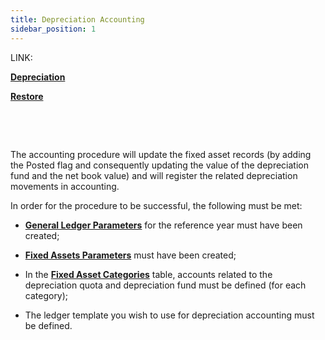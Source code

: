 ```yaml
---
title: Depreciation Accounting 
sidebar_position: 1
---
```


LINK:

**[Depreciation](/docs/finance-area/fixed-assets/accounting/depreciation)**

**[Restore](/docs/finance-area/fixed-assets/accounting/restore)**

 

 

The accounting procedure will update the fixed asset records (by adding the Posted flag and consequently updating the value of the depreciation fund and the net book value) and will register the related depreciation movements in accounting.

In order for the procedure to be successful, the following must be met:

- **[General Ledger Parameters](/docs/configurations/parameters/finance/accounting-parameters)** for the reference year must have been created;

- **[Fixed Assets Parameters](/docs/configurations/parameters/finance/fixed-assets-parameters)** must have been created;

- In the **[Fixed Asset Categories](/docs/configurations/tables/finance/fixed-asset-category)** table, accounts related to the depreciation quota and depreciation fund must be defined (for each category);

- The ledger template you wish to use for depreciation accounting must be defined.